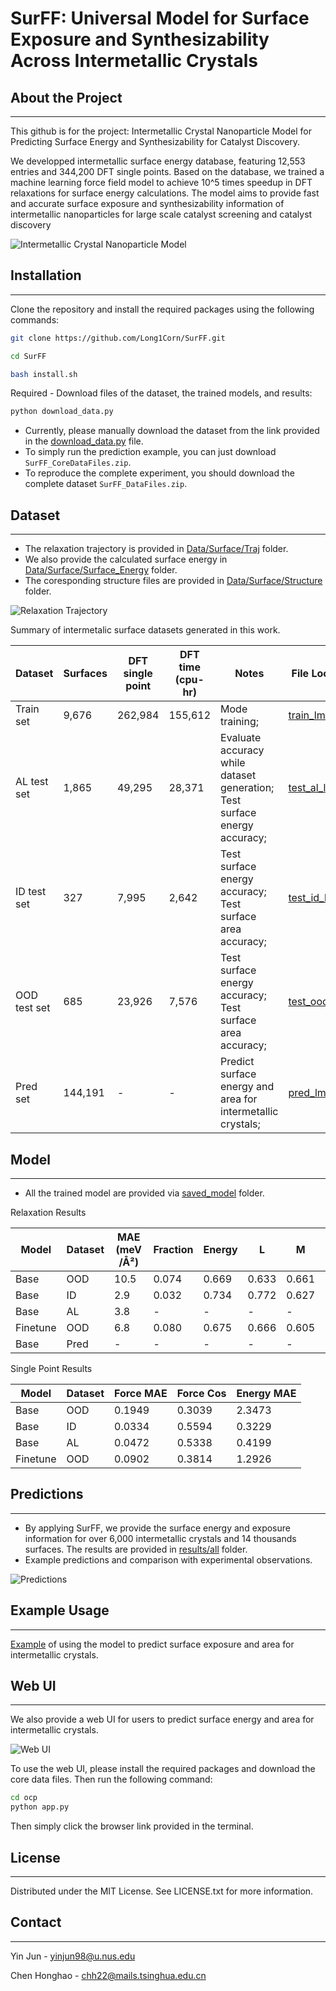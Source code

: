 # SurFF: Universal Model for Surface Exposure and Synthesizability Across Intermetallic Crystals

## About the Project 

-----------------

This github is for the project: Intermetallic Crystal Nanoparticle Model for 
Predicting Surface Energy and Synthesizability for Catalyst Discovery.

We developped intermetallic surface energy database, featuring 12,553 entries and 344,200 DFT 
single points. Based on 
the database, we trained a machine learning force field model to achieve 10^5 times speedup in 
DFT relaxations for surface energy calculations.
The model aims to provide fast and accurate surface exposure and synthesizability information 
of intermetallic nanoparticles for large scale catalyst screening and catalyst discovery


![Intermetallic Crystal Nanoparticle Model](img/Picture1.png)


## Installation

------------

Clone the repository and install the required packages using the following commands:
```bash
git clone https://github.com/Long1Corn/SurFF.git

cd SurFF

bash install.sh
```

Required - Download files of the dataset, the trained models, and results:
```bash
python download_data.py
```
- Currently, please manually download the dataset from the link provided in the [download_data.py](download_data.py) file.
- To simply run the prediction example, you can just download `SurFF_CoreDataFiles.zip`.
- To reproduce the complete experiment, you should download the complete dataset `SurFF_DataFiles.zip`.

## Dataset

--------------------
- The relaxation trajectory is provided in [Data/Surface/Traj](Data/Surface/Traj) folder.
- We also provide the calculated surface energy in [Data/Surface/Surface_Energy](Data/Surface/Surface_Energy) folder.
- The coresponding structure files are provided in [Data/Surface/Structure](Data/Surface/Structure) folder.


![Relaxation Trajectory](img/Picture3.png)


Summary of intermetalic surface datasets generated in this work.

| Dataset      | Surfaces | DFT single point | DFT time (cpu-hr) | Notes                                                                     | File Location                      |                                                             
|--------------|----------|------------------|-------------------|---------------------------------------------------------------------------|------------------------------------|
| Train set    | 9,676    | 262,984          | 155,612           | Mode training;                                                            | [train_lmdb](ocp/data/train)       |
| AL test set  | 1,865    | 49,295           | 28,371            | Evaluate accuracy while dataset generation; Test surface energy accuracy; | [test_al_lmdb](ocp/data/test/al)   |
| ID test set  | 327      | 7,995            | 2,642             | Test surface energy accuracy; Test surface area accuracy;                 | [test_id_lmdb](ocp/data/test/id)   |
| OOD test set | 685      | 23,926           | 7,576             | Test surface energy accuracy; Test surface area accuracy;                 | [test_ood_lmdb](ocp/data/test/ood) |
| Pred set     | 144,191  | -                | -                 | Predict surface energy and area for intermetallic crystals;               | [pred_lmdb](ocp/data/relax/all)    |


## Model

-------------------
- All the trained model are provided via [saved_model](Data/saved_model) folder.

Relaxation Results

| Model    | Dataset | MAE (meV/Å²) | Fraction | Energy | L    | M    | H    | Top3 | Top5 | GPU Time (hr) |
|----------|---------|--------------|----------|--------|------|------|------|------|------|---------------|
| Base     | OOD     | 10.5         | 0.074    | 0.669  | 0.633| 0.661| 0.744| 0.666| 0.810| 0.27          |
| Base     | ID      | 2.9          | 0.032    | 0.734  | 0.772| 0.627| 0.803| 0.800| 0.810| 0.12          |
| Base     | AL      | 3.8          | -        | -      | -    | -    | -    | -    | -    | 0.69          |
| Finetune | OOD     | 6.8          | 0.080    | 0.675  | 0.666| 0.605| 0.744| 0.700| 0.820| 0.26          |
| Base     | Pred    | -            | -        | -      | -    | -    | -    | -    | -    | 115           |


Single Point Results

| Model    | Dataset | Force MAE | Force Cos | Energy MAE |
|----------|---------|-----------|-----------|------------|
| Base     | OOD     | 0.1949    | 0.3039    | 2.3473     |
| Base     | ID      | 0.0334    | 0.5594    | 0.3229     |
| Base     | AL      | 0.0472    | 0.5338    | 0.4199     |
| Finetune | OOD     | 0.0902    | 0.3814    | 1.2926     |



## Predictions

----------------------------
- By applying SurFF, we provide the surface energy and exposure information for over 6,000 intermetallic crystals and 14 thousands surfaces.
The results are provided in [results/all](results/all) folder.
- Example predictions and comparison with experimental observations.

![Predictions](img/Picture2.png)

## Example Usage

----------------------------
[Example](Example_Usage.ipynb) of using the model to predict surface exposure and area for intermetallic crystals.

## Web UI

---------------------------
We also provide a web UI for users to predict surface energy and area for intermetallic crystals.

![Web UI](img/Picture4.png)

To use the web UI, please install the required packages and download the core data files.
Then run the following command:
```bash
cd ocp
python app.py 
```
Then simply click the browser link provided in the terminal.

## License

----------------------------
Distributed under the MIT License. See LICENSE.txt for more information.

## Contact

----------------------------
Yin Jun - yinjun98@u.nus.edu

Chen Honghao - chh22@mails.tsinghua.edu.cn
